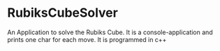 # RubiksCubeSolver
An Application to solve the Rubiks Cube. It is a console-application and prints one char for each move. It is programmed in c++
